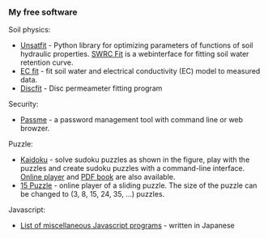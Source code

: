 ### My free software
Soil physics:
- [Unsatfit](https://sekika.github.io/unsatfit/) - Python library for optimizing parameters of functions of soil hydraulic properties. [SWRC Fit](https://seki.webmasters.gr.jp/swrc/) is a webinterface for fitting soil water retention curve.
- [EC fit](https://seki.webmasters.gr.jp/ecfit/) - fit soil water and electrical conductivity (EC) model to measured data.
- [Discfit](https://github.com/sekika/discfit) - Disc permeameter fitting program

Security:
- [Passme](https://github.com/sekika/passme/blob/master/doc/README.rst) - a password management tool with command line or web browzer.

Puzzle:
- [Kaidoku](https://sekika.github.io/kaidoku/) - solve sudoku puzzles as shown in the figure, play with the puzzles and create sudoku puzzles with a command-line interface. [Online player](https://sekika.github.io/kaidoku/sudoku) and [PDF book](https://sekika.github.io/kaidoku/book) are also available.
- [15 Puzzle](https://sekika.github.io/2020/01/14/15Puzzle/) - online player of a sliding puzzle. The size of the puzzle can be changed to (3, 8, 15, 24, 35, ...) puzzles.

Javascript:
- [List of miscellaneous Javascript programs](https://sekika.github.io/tags/javascript/index.html) - written in Japanese

<!--
**sekika/sekika** is a ✨ _special_ ✨ repository because its `README.md` (this file) appears on your GitHub profile written in Python.

Here are some ideas to get you started:

- 🔭 I’m currently working on ...
- 🌱 I’m currently learning ...
- 👯 I’m looking to collaborate on ...
- 🤔 I’m looking for help with ...
- 💬 Ask me about ...
- 📫 How to reach me: ...
- 😄 Pronouns: ...
- ⚡ Fun fact: ...
-->
